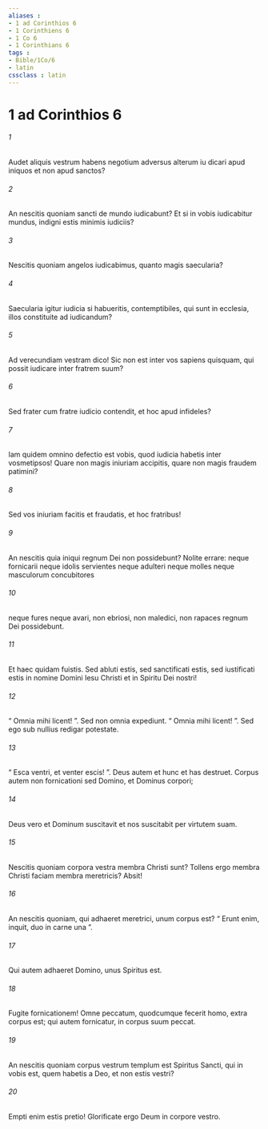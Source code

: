 ```yaml
---
aliases : 
- 1 ad Corinthios 6
- 1 Corinthiens 6
- 1 Co 6
- 1 Corinthians 6
tags : 
- Bible/1Co/6
- latin
cssclass : latin
---
```


# 1 ad Corinthios 6

###### 1
Audet aliquis vestrum habens negotium adversus alterum iu dicari apud iniquos et non apud sanctos? 
###### 2
An nescitis quoniam sancti de mundo iudicabunt? Et si in vobis iudicabitur mundus, indigni estis minimis iudiciis? 
###### 3
Nescitis quoniam angelos iudicabimus, quanto magis saecularia?
###### 4
Saecularia igitur iudicia si habueritis, contemptibiles, qui sunt in ecclesia, illos constituite ad iudicandum? 
###### 5
Ad verecundiam vestram dico! Sic non est inter vos sapiens quisquam, qui possit iudicare inter fratrem suum? 
###### 6
Sed frater cum fratre iudicio contendit, et hoc apud infideles? 
###### 7
Iam quidem omnino defectio est vobis, quod iudicia habetis inter vosmetipsos! Quare non magis iniuriam accipitis, quare non magis fraudem patimini? 
###### 8
Sed vos iniuriam facitis et fraudatis, et hoc fratribus! 
###### 9
An nescitis quia iniqui regnum Dei non possidebunt? Nolite errare: neque fornicarii neque idolis servientes neque adulteri neque molles neque masculorum concubitores 
###### 10
neque fures neque avari, non ebriosi, non maledici, non rapaces regnum Dei possidebunt.
###### 11
Et haec quidam fuistis. Sed abluti estis, sed sanctificati estis, sed iustificati estis in nomine Domini Iesu Christi et in Spiritu Dei nostri!
###### 12
“ Omnia mihi licent! ”. Sed non omnia expediunt. “ Omnia mihi licent! ”. Sed ego sub nullius redigar potestate. 
###### 13
“ Esca ventri, et venter escis! ”. Deus autem et hunc et has destruet. Corpus autem non fornicationi sed Domino, et Dominus corpori; 
###### 14
Deus vero et Dominum suscitavit et nos suscitabit per virtutem suam.
###### 15
Nescitis quoniam corpora vestra membra Christi sunt? Tollens ergo membra Christi faciam membra meretricis? Absit! 
###### 16
An nescitis quoniam, qui adhaeret meretrici, unum corpus est? “ Erunt enim, inquit, duo in carne una ”. 
###### 17
Qui autem adhaeret Domino, unus Spiritus est. 
###### 18
Fugite fornicationem! Omne peccatum, quodcumque fecerit homo, extra corpus est; qui autem fornicatur, in corpus suum peccat. 
###### 19
An nescitis quoniam corpus vestrum templum est Spiritus Sancti, qui in vobis est, quem habetis a Deo, et non estis vestri? 
###### 20
Empti enim estis pretio! Glorificate ergo Deum in corpore vestro.

